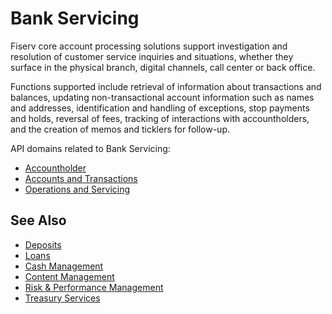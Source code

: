 # Bank Servicing

Fiserv core account processing solutions support investigation and resolution of customer service inquiries and situations, whether they surface in the physical branch, digital channels, call center or back office. 

Functions supported include retrieval of information about transactions and balances, updating non-transactional account information such as names and addresses, identification and handling of exceptions, stop payments and holds, reversal of fees, tracking of interactions with accountholders, and the creation of memos and ticklers for follow-up. 


API domains related to Bank Servicing: 
- [Accountholder](?path=docs/fintechs/accountholder.md "Click to open")
- [Accounts and Transactions](?path=docs/fintechs/acct-and-transactions.md "Click to open")
- [Operations and Servicing](?path=docs/fintechs/servicing.md "Click to open")

## See Also
- [Deposits](?path=docs/banks-and-CU/deposits.md "Click to open")
- [Loans](?path=docs/banks-and-CU/loans.md "Click to open")
- [Cash Management](?path=docs/banks-and-CU/cash-mgt.md "Click to open")
- [Content Management](?path=docs/banks-and-CU/content-mgt.md "Click to open")
- [Risk & Performance Management](?path=docs/banks-and-CU/riskMgt.md "Click to open")
- [Treasury Services](?path=docs/banks-and-CU/treasury-services.md "Click to open")




